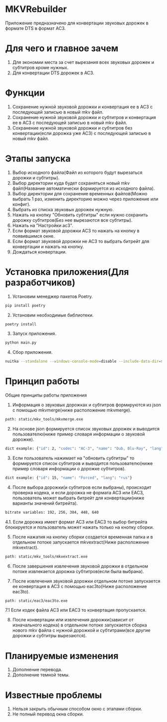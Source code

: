 # MKVRebuilder
 Приложение предназначено для конвертации звуковых дорожек в формате DTS в формат AC3.
 
 # Для чего и главное зачем
 1. Для экономии места за счет вырезания всех звуковых дорожек и субтитров кроме нужных.
 2. Для конвертации DTS дорожек в AC3.

# Функции

1. Сохранение нужной звуковой дорожки и конвертация ее в AC3 с последующей записью в новый mkv файл.
2. Сохранение нужной звуковой дорожки и субтитров и конвертация ее в AC3 с последующей записью в новый mkv файл.
3. Сохранение нужной звуковой дорожки и субтитров без конвертации(если дорожка уже AC3) с последующей записью в новый mkv файл. 


# Этапы запуска

1. Выбор исходного файла(Файл из которого будут вырезаться дорожки и субтитры).
2. Выбор директории куда будет сохраняться новый mkv файл(Название автоматически формируется из исходного файла).
3. Выбор директории для сохранение временных файлов(Можно выбрать 1 раз, изменить директорию можно через приложение или конфиг).
4. Выбрать из списка звуковых дорожек нужную.
5. Нажать на кнопку "Обновить субтитры" если нужно сохранить дорожку субтитров(Без нее вырезаются все субтитры).
6. Нажать на "Настройки ac3".
7. Если формат звуковой дорожки AC3 то нажать на кнопку в появившимся окне.
8. Если формат звуковой дорожки не AC3 то выбрать битрейт для конвертации и нажать на кнопку.
9. Дождаться конвертации.

# Установка приложения(Для разработчиков)

1. Установим менеджер пакетов Poetry.
```bash 
pip install poetry
```
2. Установим необходимые библиотеки.
```bash 
poetry install
```
3. Запуск приложения.
```bash 
python main.py
```
4. Сбор приложения.
```bash 
nuitka --standalone --windows-console-mode=disable --include-data-dir=static=static --plugin-enable=pyside6 main.py
```

# Принцип работы
Общие принципы работы приложения

1. Информация о звуковых дорожках и субтитров формируются из json с помощью mkvmerge(ниже расположение mkvmerge).
```bash 
path: static/mkv_tools/mkvmerge.exe
```
2. На основе json формируется список звуковых дорожек и выводится пользователю(ниже пример словаря информации о звуковой дорожке).
```bash 
dict example: {"id": 2, "codec": "AC-3", "name": "Dub, Blu-Ray", "lang": "rus"}
```
3. Если пользователь нажимает на "обновить субтитры" то формируется список субтитров и выводится пользователю(ниже пример словаря информации о дорожке субтитров).
```bash 
dict example: {"id": 15, "name": "Forced", "lang": "rus"}
```
4. После выбора дорожки(и субтитров если выбраны), происходит проверка кодека, и если дорожка не формата AC3 или EAC3, пользователь может выбрать битрейт для конвертации(ниже варианты значений битрейта).
```bash 
bitrate variables: 192, 256, 384, 448, 640
```
4.1. Если дорожка имеет формат AC3 или EAC3 то выбор битрейта блокируется и пользователь может нажать только на кнопку сборки.

5. После нажатия на кнопку сборки создается временная папка и в отдельном потоке запускается mkvextract(Ниже расположение mkvextract).
```bash 
path: static/mkv_tools/mkvextract.exe
```
6. После завершения извлечения звуковой дорожки в отдельном потоке извлекается дорожка субтитров(если была выбрана).

7. После извлечения звуковой дорожки отдельном потоке запускается ее конвертация в AC3 с помощью eac3to(Ниже расположение eac3to).
```bash 
path: static/eac3/eac3to.exe
```
7.1 Если кодек файла AC3 или EAC3 то конвертация пропускается.

8. После конвертации или извлечения дорожки(зависит от изначального кодека) в отдельном потоке запускается сборка нового mkv файла с нужной дорожкой и субтитрами(все другие дорожки и субтитры вырезаются). 

# Планируемые изменения


1. Дополнение перевода.
2. Дополнение темной темы.

# Известные проблемы

1. Нельзя закрыть обычным способом окно с этапами сборки.
2. Не полный перевод окна сборки.
